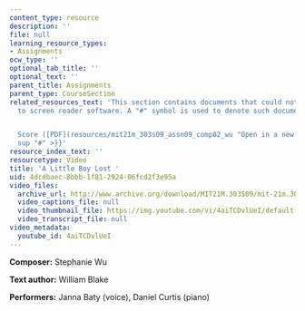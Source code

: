 ```yaml
---
content_type: resource
description: ''
file: null
learning_resource_types:
- Assignments
ocw_type: ''
optional_tab_title: ''
optional_text: ''
parent_title: Assignments
parent_type: CourseSection
related_resources_text: 'This section contains documents that could not be made accessible
  to screen reader software. A "#" symbol is used to denote such documents.


  Score ([PDF](resources/mit21m_303s09_assn09_comp02_wu "Open in a new window.")){{<
  sup "#" >}}'
resource_index_text: ''
resourcetype: Video
title: 'A Little Boy Lost '
uid: 4dcdbaec-8bbb-1f81-2924-06fcd2f3e95a
video_files:
  archive_url: http://www.archive.org/download/MIT21M.303S09/mit-21m.303-s09-song1_300k.mp4
  video_captions_file: null
  video_thumbnail_file: https://img.youtube.com/vi/4aiTCDvlUeI/default.jpg
  video_transcript_file: null
video_metadata:
  youtube_id: 4aiTCDvlUeI
---
```


**Composer:** Stephanie Wu

**Text author:** William Blake

**Performers:** Janna Baty (voice), Daniel Curtis (piano)